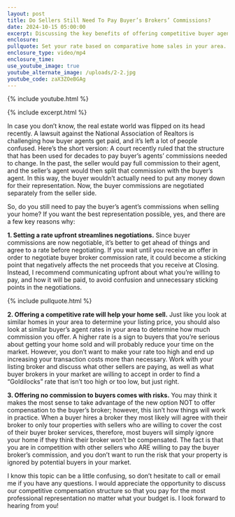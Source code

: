 ```yaml
---
layout: post
title: Do Sellers Still Need To Pay Buyer’s Brokers’ Commissions?
date: 2024-10-15 05:00:00
excerpt: Discussing the key benefits of offering competitive buyer agent rates.
enclosure:
pullquote: Set your rate based on comparative home sales in your area.
enclosure_type: video/mp4
enclosure_time:
use_youtube_image: true
youtube_alternate_image: /uploads/2-2.jpg
youtube_code: zaX3ZOeBGAg
---
```

{% include youtube.html %}

{% include excerpt.html %}

In case you don’t know, the real estate world was flipped on its head recently. A lawsuit against the National Association of Realtors is challenging how buyer agents get paid, and it’s left a lot of people confused. Here’s the short version: A court recently ruled that the structure that has been used for decades to pay buyer’s agents’ commissions needed to change. In the past, the seller would pay full commission to their agent, and the seller’s agent would then split that commission with the buyer’s agent. In this way, the buyer wouldn’t actually need to put any money down for their representation. Now, the buyer commissions are negotiated separately from the seller side.

So, do you still need to pay the buyer’s agent’s commissions when selling your home? If you want the best representation possible, yes, and there are a few key reasons why:

**1\. Setting a rate upfront streamlines negotiations.** Since buyer commissions are now negotiable, it’s better to get ahead of things and agree to a rate before negotiating. If you wait until you receive an offer in order to negotiate buyer broker commission rate, it could become a sticking point that negatively affects the net proceeds that you receive at Closing. Instead, I recommend communicating upfront about what you’re willing to pay, and how it will be paid, to avoid confusion and unnecessary sticking points in the negotiations.

{% include pullquote.html %}

**2\. Offering a competitive rate will help your home sell.** Just like you look at similar homes in your area to determine your listing price, you should also look at similar buyer’s agent rates in your area to determine how much commission you offer. A higher rate is a sign to buyers that you’re serious about getting your home sold and will probably reduce your time on the market. However, you don’t want to make your rate too high and end up increasing your transaction costs more than necessary. Work with your listing broker and discuss what other sellers are paying, as well as what buyer brokers in your market are willing to accept in order to find a “Goldilocks” rate that isn’t too high or too low, but just right.

**3\. Offering no commission to buyers comes with risks.** You may think it makes the most sense to take advantage of the new option NOT to offer compensation to the buyer’s broker; however, this isn’t how things will work in practice. When a buyer hires a broker they most likely will agree with their broker to only tour properties with sellers who are willing to cover the cost of their buyer broker services, therefore, most buyers will simply ignore your home if they think their broker won’t be compensated. The fact is that you are in competition with other sellers who ARE willing to pay the buyer broker’s commission, and you don’t want to run the risk that your property is ignored by potential buyers in your market.

I know this topic can be a little confusing, so don’t hesitate to call or email me if you have any questions. I would appreciate the opportunity to discuss our competitive compensation structure so that you pay for the most professional representation no matter what your budget is. I look forward to hearing from you!